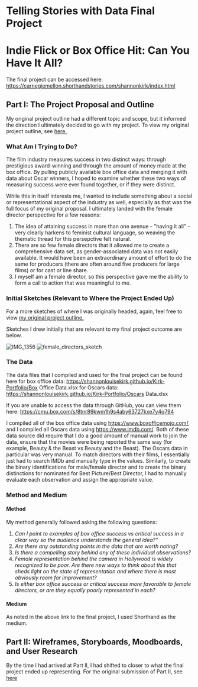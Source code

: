 # Telling Stories with Data Final Project
# Indie Flick or Box Office Hit: Can You Have It All?

The final project can be accessed here: <a/> https://carnegiemellon.shorthandstories.com/shannonkirk/index.html <a/>

## Part I: The Project Proposal and Outline

My original project outline had a different topic and scope, but it informed the direction I ultimately decided to go with my project. To view my original project outline, see [here.](/Final-Project-Outline.md)

### What Am I Trying to Do?

The film industry measures success in two distinct ways: through prestigious award-winning and through the amount of money made at the box office. By pulling publicly available box office data and merging it with data about Oscar winners, I hoped to examine whether these two ways of measuring success were ever found together, or if they were distinct.

While this in itself interests me, I wanted to include something about a social or representational aspect of the industry as well, especially as that was the full focus of my original proposal. I ultimately landed with the female director perspective for a few reasons:

1. The idea of attaining success in more than one avenue - "having it all" - very clearly harkens to feminist cultural language, so weaving the thematic thread for this persepctive felt natural.
2. There are so few female directors that it allowed me to create a comprehensive data set, as gender-associated data was not easily available. It would have been an extraordinary amount of effort to do the same for producers (there are often around five producers for large films) or for cast or line share.
3. I myself am a female director, so this perspective gave me the ability to form a call to action that was meaningful to me.

### Initial Sketches (Relevant to Where the Project Ended Up)

For a more sketches of where I was originally headed, again, feel free to view [my original project outline.](/Final-Project-Outline.md)

Sketches I drew initially that are relevant to my final project outcome are below.

![IMG_1356](https://user-images.githubusercontent.com/54897462/65694186-6e54e980-e043-11e9-8fef-cd7916689535.jpg)
![female_directors_sketch](https://user-images.githubusercontent.com/54897462/66715942-20581980-ed97-11e9-8d32-5da4cb6c6724.jpg)

### The Data

The data files that I compiled and used for the final project can be found here 
for box office data: https://shannonlouisekirk.github.io/Kirk-Portfolio/Box Office Data.xlsx
for Oscars data: https://shannonlouisekirk.github.io/Kirk-Portfolio/Oscars Data.xlsx

If you are unable to access the data through GitHub, you can view them here: https://cmu.box.com/s/8tnr89kwm1h9s4aby63727kxe7y4q794

I compiled all of the box office data using https://www.boxofficemojo.com/, and I compiled all Oscars data using https://www.imdb.com/. Both of these data source did require that I do a good amount of manual work to join the data, ensure that the movies were being reported the same way (for example, Beauty & the Beast vs Beauty and the Beast). The Oscars data in particular was very manual. To match directors with their films, I essentially just had to search IMDb and manually type in the values. Similarly, to create the binary identifications for male/female director and to create the binary distinctions for nominated for Best Picture/Best Director, I had to manually evaluate each observation and assign the appropriate value.

### Method and Medium

#### Method

My method generally followed asking the following questions:

1. *Can I point to examples of box office success vs critical success in a clear way so the audience understands the general idea?"*
2. *Are there any outstanding points in the data that are worth noting?*
3. *Is there a compelling story behind any of these individual observations?*
4. *Female representation behind the camera in Hollywood is widely recognized to be poor. Are there new ways to think about this that sheds light on the state of representation and where there is most obviously room for improvement?*
5. *Is either box office success or critical success more favorable to female directors, or are they equally poorly represented in each?*

#### Medium

As noted in the above link to the final project, I used Shorthand as the medium.

## Part II: Wireframes, Storyboards, Moodboards, and User Research

By the time I had arrived at Part II, I had shifted to closer to what the final project ended up representing. For the original submission of Part II, see [here](/Final-Project-Part-II.md)




